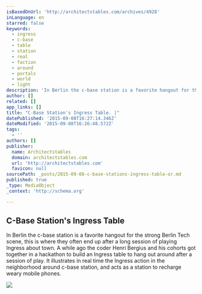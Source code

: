 ```yaml
---
isBasedOnUrl: 'http://architectstables.com/archives/4928'
inLanguage: en
starred: false
keywords:
  - ingress
  - c-base
  - table
  - station
  - real
  - faction
  - around
  - portals
  - world
  - light
description: 'In Berlin the c-base station is a favorite hangout for the strong Berlin Tech scene, this is where they often end up after a long session of playing Ingress about town. A while ago the coder Henri Bergius and his cohorts got together in a hackathon to build an Ingress table to hang out around after a session of play. It illustrates in real time the Ingress action in the neighborhood around c-base station, and acts as a station to recharge weary mobile phones.'
author: []
related: []
app_links: []
title: "C-Base Station's Ingress Table. |"
datePublished: '2015-09-08T16:27:14.346Z'
dateModified: '2015-09-08T16:26:48.572Z'
tags:
  - ''
authors: []
publisher:
  name: Architectstables
  domain: architectstables.com
  url: 'http://architectstables.com'
  favicon: null
sourcePath: _posts/2015-09-08-c-base-stations-ingress-table-or.md
published: true
_type: MediaObject
_context: 'http://schema.org'

---
```

<article style=""><h1>C-Base Station's Ingress Table</h1><p>In Berlin the c-base station is a favorite hangout for the strong Berlin Tech scene, this is where they often end up after a long session of playing Ingress about town. A while ago the coder Henri Bergius and his cohorts got together in a hackathon to build an Ingress table to hang out around after a session of play. It illustrates in real time the Ingress action in the neighborhood around c-base station, and acts as a station to recharge weary mobile phones.</p><img src="http://architectstables.com/wp-content/uploads/2014/07/ingress-table-test-small-450x337.jpg" /></article>